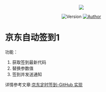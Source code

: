 <p align="center">
    <img src="https://cdn.jsdelivr.net/gh/ruicky/ruicky.github.io/2020/06/05/jd-sign/0.png">
</p>

<p align="center">
    <img alt="Version" src="https://img.shields.io/badge/release-0.0.1-blue"/>
    <a href="https://github.com/ruicky">
        <img alt="Author" src="https://img.shields.io/badge/author-ruicky-blueviolet"/>
    </a>
</p>

# 京东自动签到1
功能：
1. 获取签到最新代码
2. 替换参数值
3. 签到并发送通知

详情参考文章:[京东定时签到-GitHub 实现](https://ruicky.me/2020/06/05/jd-sign/)

